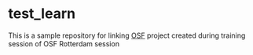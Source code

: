 # test_learn

This is a sample repository for linking [OSF](https://www.osf.io) project created during training session of OSF Rotterdam session
